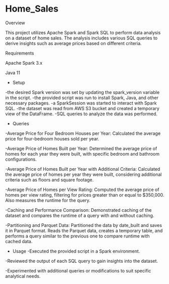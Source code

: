 # Home_Sales

Overview

This project utilizes Apache Spark and Spark SQL to perform data analysis on a dataset of home sales. The analysis includes various SQL queries to derive insights such as average prices based on different criteria.

Requirements

Apache Spark 3.x

Java 11

- Setup
  
-the desired Spark version was set by updating the spark_version variable in the script.
-the provided script was run to install Spark, Java, and other necessary packages.
-a SparkSession was started to interact with Spark SQL.
-the dataset was read from AWS S3 bucket and created a temporary view of the DataFrame.
-SQL queries to analyze the data was performed.

- Queries
  
-Average Price for Four Bedroom Houses per Year: Calculated the average price for four-bedroom houses sold per year.

-Average Price of Homes Built per Year: Determined the average price of homes for each year they were built, with specific bedroom and bathroom configurations.

-Average Price of Homes Built per Year with Additional Criteria: Calculated the average price of homes per year they were built, considering additional criteria such as floors and square footage.

-Average Price of Homes per View Rating: Computed the average price of homes per view rating, filtering for prices greater than or equal to $350,000. Also measures the runtime for the query.

-Caching and Performance Comparison: Demonstrated caching of the dataset and compares the runtime of a query with and without caching.

-Partitioning and Parquet Data: Partitioned the data by date_built and saves it in Parquet format. Reads the Parquet data, creates a temporary table, and performs a query similar to the previous one to compare runtime with cached data.

- Usage
-Executed the provided script in a Spark environment.

-Reviewed the output of each SQL query to gain insights into the dataset.

-Experimented with additional queries or modifications to suit specific analytical needs.
